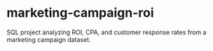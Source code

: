 # marketing-campaign-roi
SQL project analyzing ROI, CPA, and customer response rates from a marketing campaign dataset.
